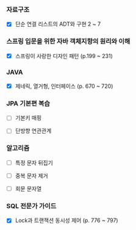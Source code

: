 ### 자료구조

- [x] 단순 연결 리스트의 ADT와 구현 2 ~ 7



### 스프링 입문을 위한 자바 객체지향의 원리와 이해

- [x] 스프링이 사랑한 디자인 패턴 (p.199 ~ 231)



### JAVA

- [x] 제네릭, 열거형, 인터페이스 (p. 670 ~ 720)



### JPA 기본편 복습

- [ ] 기본키 매핑
- [ ] 단방향 연관관계



### 알고리즘

- [ ] 특정 문자 뒤집기
- [ ] 중복 문자 제거
- [ ] 회문 문자열



### SQL 전문가 가이드

- [x] Lock과 트랜잭션 동시성 제어 (p. 776 ~ 797)

